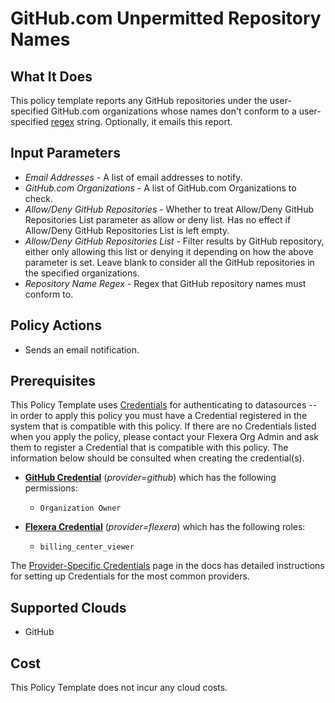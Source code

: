 # GitHub.com Unpermitted Repository Names

## What It Does

This policy template reports any GitHub repositories under the user-specified GitHub.com organizations whose names don't conform to a user-specified [regex](https://en.wikipedia.org/wiki/Regular_expression) string. Optionally, it emails this report.

## Input Parameters

- *Email Addresses* - A list of email addresses to notify.
- *GitHub.com Organizations* - A list of GitHub.com Organizations to check.
- *Allow/Deny GitHub Repositories* - Whether to treat Allow/Deny GitHub Repositories List parameter as allow or deny list. Has no effect if Allow/Deny GitHub Repositories List is left empty.
- *Allow/Deny GitHub Repositories List* - Filter results by GitHub repository, either only allowing this list or denying it depending on how the above parameter is set. Leave blank to consider all the GitHub repositories in the specified organizations.
- *Repository Name Regex* - Regex that GitHub repository names must conform to.

## Policy Actions

- Sends an email notification.

## Prerequisites

This Policy Template uses [Credentials](https://docs.flexera.com/flexera/EN/Automation/ManagingCredentialsExternal.htm) for authenticating to datasources -- in order to apply this policy you must have a Credential registered in the system that is compatible with this policy. If there are no Credentials listed when you apply the policy, please contact your Flexera Org Admin and ask them to register a Credential that is compatible with this policy. The information below should be consulted when creating the credential(s).

- [**GitHub Credential**](https://docs.flexera.com/flexera/EN/Automation/GenericCredentials.htm#automationadmin_1982464505_1121389) (*provider=github*) which has the following permissions:
  - `Organization Owner`

- [**Flexera Credential**](https://docs.flexera.com/flexera/EN/Automation/ProviderCredentials.htm) (*provider=flexera*) which has the following roles:
  - `billing_center_viewer`

The [Provider-Specific Credentials](https://docs.flexera.com/flexera/EN/Automation/ProviderCredentials.htm) page in the docs has detailed instructions for setting up Credentials for the most common providers.

## Supported Clouds

- GitHub

## Cost

This Policy Template does not incur any cloud costs.
